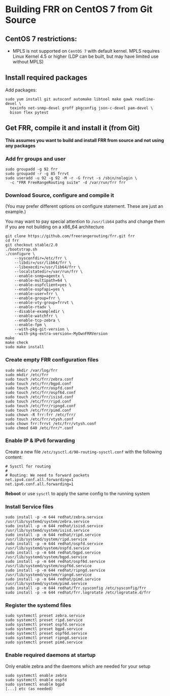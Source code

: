 Building FRR on CentOS 7 from Git Source
========================================

CentOS 7 restrictions:
----------------------

- MPLS is not supported on `CentOS 7` with default kernel. MPLS requires 
  Linux Kernel 4.5 or higher (LDP can be built, but may have limited use 
  without MPLS)
  
Install required packages
-------------------------
		
Add packages:

	sudo yum install git autoconf automake libtool make gawk readline-devel \
	  texinfo net-snmp-devel groff pkgconfig json-c-devel pam-devel \
	  bison flex pytest

Get FRR, compile it and install it (from Git)
---------------------------------------------

**This assumes you want to build and install FRR from source and not using any packages**

### Add frr groups and user

	sudo groupadd -g 92 frr
	sudo groupadd -r -g 85 frrvt
	sudo useradd -u 92 -g 92 -M -r -G frrvt -s /sbin/nologin \
	  -c "FRR FreeRangeRouting suite" -d /var/run/frr frr

### Download Source, configure and compile it
(You may prefer different options on configure statement. These are just an example.)

You may want to pay special attention to `/usr/lib64` paths and change them if you are not building on a x86_64 architecture

	git clone https://github.com/freerangerouting/frr.git frr
	cd frr
	git checkout stable/2.0
	./bootstrap.sh
	./configure \
    	--sysconfdir=/etc/frr \
    	--libdir=/usr/lib64/frr \
    	--libexecdir=/usr/lib64/frr \
    	--localstatedir=/var/run/frr \
    	--enable-snmp=agentx \
    	--enable-multipath=64 \
    	--enable-ospfclient=yes \
    	--enable-ospfapi=yes \
    	--enable-user=frr \
    	--enable-group=frr \
    	--enable-vty-group=frrvt \
    	--enable-rtadv \
    	--disable-exampledir \
    	--enable-watchfrr \
    	--enable-tcp-zebra \
    	--enable-fpm \
    	--with-pkg-git-version \
    	--with-pkg-extra-version=-MyOwnFRRVersion	
	make
	make check
	sudo make install

### Create empty FRR configuration files
	sudo mkdir /var/log/frr
	sudo mkdir /etc/frr
	sudo touch /etc/frr/zebra.conf
	sudo touch /etc/frr/bgpd.conf
	sudo touch /etc/frr/ospfd.conf
	sudo touch /etc/frr/ospf6d.conf
	sudo touch /etc/frr/isisd.conf
	sudo touch /etc/frr/ripd.conf
	sudo touch /etc/frr/ripngd.conf
	sudo touch /etc/frr/pimd.conf
	sudo chown -R frr:frr /etc/frr/
	sudo touch /etc/frr/vtysh.conf
	sudo chown frr:frrvt /etc/frr/vtysh.conf
	sudo chmod 640 /etc/frr/*.conf

### Enable IP & IPv6 forwarding

Create a new file `/etc/sysctl.d/90-routing-sysctl.conf` with the following content:

    # Sysctl for routing
    #
    # Routing: We need to forward packets
    net.ipv4.conf.all.forwarding=1
    net.ipv6.conf.all.forwarding=1

**Reboot** or use `sysctl` to apply the same config to the running system

### Install Service files 
	sudo install -p -m 644 redhat/zebra.service /usr/lib/systemd/system/zebra.service
	sudo install -p -m 644 redhat/isisd.service /usr/lib/systemd/system/isisd.service
	sudo install -p -m 644 redhat/ripd.service /usr/lib/systemd/system/ripd.service
	sudo install -p -m 644 redhat/ospfd.service /usr/lib/systemd/system/ospfd.service
	sudo install -p -m 644 redhat/bgpd.service /usr/lib/systemd/system/bgpd.service
	sudo install -p -m 644 redhat/ospf6d.service /usr/lib/systemd/system/ospf6d.service
	sudo install -p -m 644 redhat/ripngd.service /usr/lib/systemd/system/ripngd.service
	sudo install -p -m 644 redhat/pimd.service /usr/lib/systemd/system/pimd.service
	sudo install -p -m 644 redhat/frr.sysconfig /etc/sysconfig/frr
	sudo install -p -m 644 redhat/frr.logrotate /etc/logrotate.d/frr

### Register the systemd files
	sudo systemctl preset zebra.service
	sudo systemctl preset ripd.service
	sudo systemctl preset ospfd.service
	sudo systemctl preset bgpd.service
	sudo systemctl preset ospf6d.service
	sudo systemctl preset ripngd.service
	sudo systemctl preset pimd.service

### Enable required daemons at startup
Only enable zebra and the daemons which are needed for your setup

	sudo systemctl enable zebra
	sudo systemctl enable ospfd
	sudo systemctl enable bgpd
	[...] etc (as needed)
